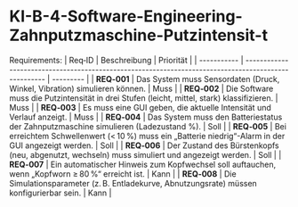 # KI-B-4-Software-Engineering-Zahnputzmaschine-Putzintensit-t

Requirements: 
| Req‑ID      | Beschreibung                                                                                         | Priorität |
| ----------- | ---------------------------------------------------------------------------------------------------- | --------- |
| **REQ‑001** | Das System muss Sensordaten (Druck, Winkel, Vibration) simulieren können.                            | Muss      |
| **REQ‑002** | Die Software muss die Putzintensität in drei Stufen (leicht, mittel, stark) klassifizieren.          | Muss      |
| **REQ‑003** | Es muss eine GUI geben, die aktuelle Intensität und Verlauf anzeigt.                                 | Muss      |
| **REQ‑004** | Das System muss den Batteriestatus der Zahnputzmaschine simulieren (Ladezustand %).                  | Soll      |
| **REQ‑005** | Bei erreichtem Schwellenwert (< 10 %) muss ein „Batterie niedrig“-Alarm in der GUI angezeigt werden. | Soll      |
| **REQ‑006** | Der Zustand des Bürstenkopfs (neu, abgenutzt, wechseln) muss simuliert und angezeigt werden.         | Soll      |
| **REQ‑007** | Ein automatischer Hinweis zum Kopfwechsel soll auftauchen, wenn „Kopfworn ≥ 80 %“ erreicht ist.      | Kann      |
| **REQ‑008** | Die Simulationsparameter (z. B. Entladekurve, Abnutzungsrate) müssen konfigurierbar sein.            | Kann      |

